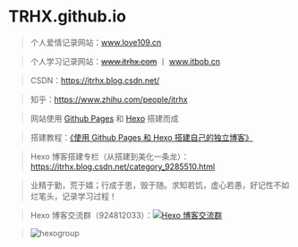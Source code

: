 # TRHX.github.io

> 个人爱情记录网站：www.love109.cn

> 个人学习记录网站：~~www.itrhx.com~~ 丨 www.itbob.cn

> CSDN：https://itrhx.blog.csdn.net/

> 知乎：https://www.zhihu.com/people/itrhx

> 网站使用 [Github Pages](https://pages.github.com/) 和 [Hexo](https://hexo.io/) 搭建而成

> 搭建教程：[《使用 Github Pages 和 Hexo 搭建自己的独立博客》](https://www.itbob.cn/article/002/)

> Hexo 博客搭建专栏（从搭建到美化一条龙）：https://itrhx.blog.csdn.net/category_9285510.html

> 业精于勤，荒于嬉；行成于思，毁于随。求知若饥，虚心若愚，好记性不如烂笔头，记录学习过程！

> Hexo 博客交流群（924812033）：<a target="_blank" href="//shang.qq.com/wpa/qunwpa?idkey=4bb493ed9bd2ff3682bed3389fbb9ff0963528688d8f5ac5dadc1f1dc735b9fb"><img border="0" src="https://cdn.jsdelivr.net/gh/TRHX/CDN-for-itrhx.com@3.1.1/images/qqgroup.png" alt="Hexo 博客交流群" title="Hexo 博客交流群"></a>

> ![hexogroup](https://cdn.jsdelivr.net/gh/TRHX/CDN-for-itrhx.com@3.1.1/images/hexogroup.jpg)

